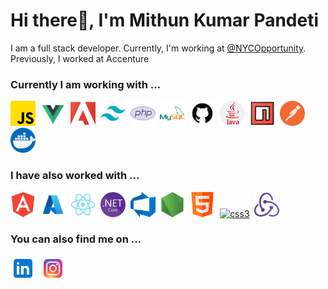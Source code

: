 <h1 align="left">Hi there👋, I'm Mithun Kumar Pandeti</h1>
<p align="left">I am a full stack developer. Currently, I'm working at <a href="https://github.com/NYCOpportunity">@NYCOpportunity</a>. Previously, I worked at Accenture</p>

<h3>Currently I am working with ...</h3>

<p align="left">
  <a href="https://developer.mozilla.org/en-US/docs/Web/JavaScript" target="_blank" rel="noreferrer"><img src="./Icons/js_icon.png" alt="javascript" width="40" height="40"/></a>&nbsp;
  <a href="https://vuejs.org/" target="_blank" rel="noreferrer"> <img src="./Icons/vuejs-icon.png" alt="vuejs" width="40" height="40"/></a>&nbsp;
  <a href="https://business.adobe.com/products/experience-manager/sites/aem-sites.html" target="_blank" rel="noreferrer"> <img src="./Icons/aem-logo.png" alt="aem" width="40" height="40"/></a>&nbsp;
  <a href="https://tailwindcss.com/" target="_blank" rel="noreferrer"> <img src="./Icons/tailwind-css-icon.png" alt="tailwind" width="40" height="40"/></a>&nbsp;
  <a href="https://www.php.net" target="_blank" rel="noreferrer"> <img src="./Icons/php-icon.png" alt="php" width="40" height="40"/></a>&nbsp;
  <a href="https://www.mysql.com/" target="_blank" rel="noreferrer"> <img src="./Icons/mysql-icon.png" alt="mysql" width="40" height="40"/></a>&nbsp;
  <a href="https://github.com/" target="_blank" rel="noreferrer"> <img src="./Icons/github-icon.png" alt="github" width="40" height="40"/></a>&nbsp;
  <a href="https://www.java.com/en/" target="_blank" rel="noreferrer"> <img src="./Icons/java-icon.png" alt="java" width="40" height="40"/></a>&nbsp;
  <a href="https://www.npmjs.com/" target="_blank" rel="noreferrer"> <img src="./Icons/npm-icon.png" alt="npm" width="40" height="40"/></a>&nbsp;
  <a href="https://www.postman.com/" target="_blank" rel="noreferrer"> <img src="./Icons/postman-logo.png" alt="postman" width="40" height="40"/></a>&nbsp;
  <a href="https://docs.docker.com/" target="_blank" rel="noreferrer"> <img src="./Icons/docker-icon.png" alt="docker" width="40" height="40"/></a>
</p>

<h3>I have also worked with ...</h3>

<p align="left"> 
  <a href="https://angular.io" target="_blank" rel="noreferrer"> <img src="./Icons/angular-icon.png" alt="angular" width="40" height="40"/></a>&nbsp;
  <a href="https://azure.microsoft.com/en-in/" target="_blank" rel="noreferrer"> <img src="./Icons/azure-icon.png" alt="azure" width="40" height="40"/></a>&nbsp;
  <a href="https://reactjs.org/" target="_blank" rel="noreferrer"> <img src="./Icons/react-js-icon.png" alt="react" width="40" height="40"/></a>&nbsp;
  <a href="https://learn.microsoft.com/en-us/aspnet/core/getting-started/" target="_blank" rel="noreferrer"> <img src="./Icons/NET_Core_Logo.png" alt="Dotnetcore" width="40" height="40"/></a>&nbsp;
  <a href="https://azure.microsoft.com/en-us/products/devops" target="_blank" rel="noreferrer"> <img src="./Icons/AzDo-icon.png" alt="AzDo" width="40" height="40"/></a>&nbsp;
  <a href="https://nodejs.org/en" target="_blank" rel="noreferrer"> <img src="./Icons/node-icon.png" alt="node" width="40" height="40"/></a>&nbsp;
  <a href="https://developer.mozilla.org/en-US/docs/Glossary/HTML5" target="_blank" rel="noreferrer"> <img src="./Icons/html-icon.png" alt="html5" width="40" height="40"/></a>&nbsp;
  <a href="https://developer.mozilla.org/en-US/docs/Web/CSS" target="_blank" rel="noreferrer"> <img src="./Icons/cdd-icon.png" alt="css3" width="40" height="40"/></a>&nbsp;
  <a href="https://redux.js.org/" target="_blank" rel="noreferrer"> <img src="./Icons/redux-logo.png" alt="redux" width="40" height="40"/></a>
</p>

<h3>You can also find me on ...</h3>

<p align="left">
  <a href="https://linkedin.com/in/mithunkumarpandeti" target="blank"><img align="center" src="./Icons/linkedin-logo.png" alt="mithunkumarpandeti" height="40" width="40" /></a>&nbsp;
  <a href="https://instagram.com/mithunkumar_pandeti" target="blank"><img align="center" src="./Icons/instagram-logo.png" alt="mithunkumarpandeti" height="40" width="40" /></a>
</p>
